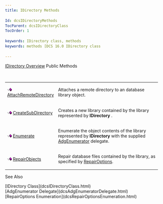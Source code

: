 ```yaml
---
title: IDirectory Methods

Id: dcsIDirectoryMethods
TocParent: dcsIDirectoryClass
TocOrder: 1

keywords: IDirectory class, methods
keywords: methods [DCS 16.0 IDirectory class

---
```


[IDirectory Overview](dcsIDirectoryClass.html) 
Public Methods

<br />

<table class="dtTABLE" id="table3" x-use-null-cells="x-use-null-cells" style="border-spacing: 0px" cellspacing="0">
          <colgroup span="1">
            <col span="1" style="WIDTH: 20%" />
            <col span="1" style="WIDTH: 70%" />
          </colgroup>
          <tr valign="top">
            <td colspan="1" rowspan="1">

<img alt="public property" src="Images/PUBLIC%20METHOD.GIF" x-maintain-ratio="TRUE" width="15" height="11" border="0" /> [ AttachRemoteDirectory](dcsIDirectoryClassAttachRemoteDirectoryMethod.html) 
</td>
            <td colspan="1" rowspan="1">

Attaches a remote directory to an database library object.
</td>
          </tr>
          <tr>
            <td colspan="1" rowspan="1">

<img alt="public property" src="Images/PUBLIC%20METHOD.GIF" x-maintain-ratio="TRUE" width="15" height="11" border="0" /> [ CreateSubDirectory](dcsIDirectoryClassCreateSubDirectoryMethod.html) 
</td>
            <td colspan="1" rowspan="1">

Creates a new library contained by the library represented by **IDirectory** .
</td>
          </tr>
          <tr>
            <td colspan="1" rowspan="1">

<img alt="public property" src="Images/PUBLIC%20METHOD.GIF" x-maintain-ratio="TRUE" width="15" height="11" border="0" /> [Enumerate](dcsIDirectoryClassEnumerateMethod.html)
</td>
            <td colspan="1" rowspan="1">

Enumerate the object contents of the library represented by **IDirectory** with the supplied [AdgEnumerator](dcsAdgEnumeratorDelegate.html) delegate.
</td>
          </tr>
          <tr>
            <td colspan="1" rowspan="1">

<img alt="public property" src="Images/PUBLIC%20METHOD.GIF" x-maintain-ratio="TRUE" width="15" height="11" border="0" /> [RepairObjects](dcsIDirectoryClassRepairObjectsMethod.html)
</td>
            <td colspan="1" rowspan="1">

Repair database files contained by the library, as specified by [ RepairOptions](dcsRepairOptionsEnumeration.html).
</td>
          </tr>
</table>

See Also

<dl />
      [IDirectory Class](dcsIDirectoryClass.html)
      <br />
      [AdgEnumerator Delegate](dcsAdgEnumeratorDelegate.html)
      <br />
      [RepairOptions Enumeration](dcsRepairOptionsEnumeration.html)

